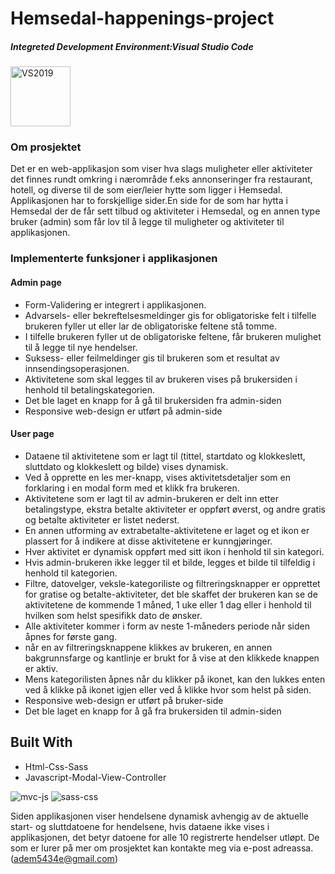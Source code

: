 # Hemsedal-happenings-project

#####  Integreted Development Environment:Visual Studio Code  
 <img width="96" alt="VS2019" src="https://user-images.githubusercontent.com/48107744/162344825-4cefecd0-11cd-4e22-828f-c5527841e1bc.jpg">
 
 ### Om prosjektet
 
Det er en web-applikasjon som viser hva slags muligheter eller aktiviteter det finnes rundt omkring i nærområde f.eks annonseringer fra restaurant, hotell, og diverse til de som eier/leier hytte som ligger i Hemsedal. Applikasjonen har to forskjellige sider.En side for de som har hytta i Hemsedal der de får sett tilbud og aktiviteter i Hemsedal, og en annen type bruker (admin) som får lov til å legge til muligheter og aktiviteter til applikasjonen.   

 ### Implementerte funksjoner i applikasjonen
 
 #### Admin page
<ul>
<li> Form-Validering er integrert i applikasjonen.</li>
<li>Advarsels- eller bekreftelsesmeldinger gis for obligatoriske felt i tilfelle brukeren fyller ut eller lar de obligatoriske feltene stå tomme.</li>
<li> I tilfelle brukeren fyller ut de obligatoriske feltene, får brukeren mulighet til å legge til nye hendelser.</li>
<li> Suksess- eller feilmeldinger gis til brukeren som et resultat av innsendingsoperasjonen.</li>
<li>Aktivitetene som skal legges til av brukeren vises på brukersiden i henhold til betalingskategorien.</li>
  <li>Det ble laget en knapp for å gå til brukersiden fra admin-siden</li> 
<li>Responsive web-design er utført på admin-side</li>
  </ul>
  
   #### User page
<ul>
  <li> Dataene til aktivitetene som er lagt til (tittel, startdato og klokkeslett, sluttdato og klokkeslett og bilde) vises dynamisk.</li>
  <li>Ved å opprette en les mer-knapp, vises aktivitetsdetaljer som en forklaring i en modal form med et klikk fra brukeren.</li>
  <li>Aktivitetene som er lagt til av admin-brukeren er delt inn etter betalingstype, ekstra betalte aktiviteter er oppført øverst, og andre gratis og betalte           aktiviteter er listet nederst.</li>
  <li>En annen utforming av extrabetalte-aktivitetene er laget og et ikon er plassert for å indikere at disse aktivitetene er kunngjøringer.</li>
  <li>Hver aktivitet er dynamisk oppført med sitt ikon i henhold til sin kategori.</li>
  <li>Hvis admin-brukeren ikke legger til et bilde, legges et bilde til tilfeldig i henhold til kategorien.</li>
  <li>Filtre, datovelger, veksle-kategoriliste og filtreringsknapper er opprettet for gratise og betalte-aktiviteter, det ble skaffet der brukeren kan se de aktivitetene de kommende 1 måned, 1 uke eller 1 dag  eller i henhold til hvilken som helst spesifikk dato  de ønsker.</li>
  <li>Alle aktiviteter kommer i form av neste 1-måneders periode når siden åpnes for første gang.</li>
  <li> når en av filtreringsknappene klikkes av brukeren, en annen bakgrunnsfarge og kantlinje er brukt for å vise at den klikkede knappen er aktiv.</li>
  <li>Mens kategorilisten åpnes når du klikker på ikonet, kan den lukkes enten ved å klikke på ikonet igjen eller ved å klikke hvor som helst på siden.</li>
  <li>Responsive web-design er utført på bruker-side</li>
  <li>Det ble laget en knapp for å gå fra brukersiden til admin-siden</li>
  </ul>
  
## Built With

<ul>
<li>Html-Css-Sass</li>
<li>Javascript-Modal-View-Controller</li>
</ul>

![mvc-js](https://user-images.githubusercontent.com/48107744/162412170-4582f81e-9944-4cf3-9102-daf9b6b43914.jpg) ![sass-css](https://user-images.githubusercontent.com/48107744/162412248-68298de7-7b10-4be7-8143-ed912e7222bd.jpg)


Siden applikasjonen viser hendelsene dynamisk avhengig av de aktuelle start- og sluttdatoene for hendelsene, hvis dataene ikke vises i applikasjonen, det betyr datoene for alle 10 registrerte hendelser utløpt. De som er lurer på mer om prosjektet kan kontakte meg via e-post adreassa. (adem5434e@gmail.com)
